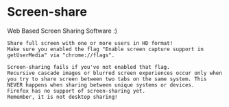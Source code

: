 Screen-share
============

Web Based Screen Sharing Software :)


    Share full screen with one or more users in HD format!
    Make sure you enabled the flag "Enable screen capture support in getUserMedia" via "chrome://flags".

    Screen-sharing fails if you've not enabled that flag.
    Recursive cascade images or blurred screen experiences occur only when you try to share screen between two tabs on the same system. This NEVER happens when sharing between unique systems or devices.
    Firefox has no support of screen-sharing yet.
    Remember, it is not desktop sharing!

